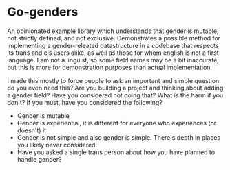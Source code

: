 # Go-genders

An opinionated example library which understands that gender is mutable, not strictly defined, and not exclusive. Demonstrates a possible method for implementing a gender-releated datastructure in a codebase that respects its trans and cis users alike, as well as those for whom english is not a first language. I am not a linguist, so some field names may be a bit inaccurate, but this is more for demonstration purposes than actual implementation.

I made this mostly to force people to ask an important and simple question: do you even need this?
Are you building a project and thinking about adding a gender field? Have you considered not doing that? What is the harm if you don't? If you must, have you considered the following?

- Gender is mutable
- Gender is experiential, it is different for everyone who experiences (or doesn't) it
- Gender is not simple and also gender is simple. There's depth in places you likely never considered.
- Have you asked a single trans person about how you have planned to handle gender?
